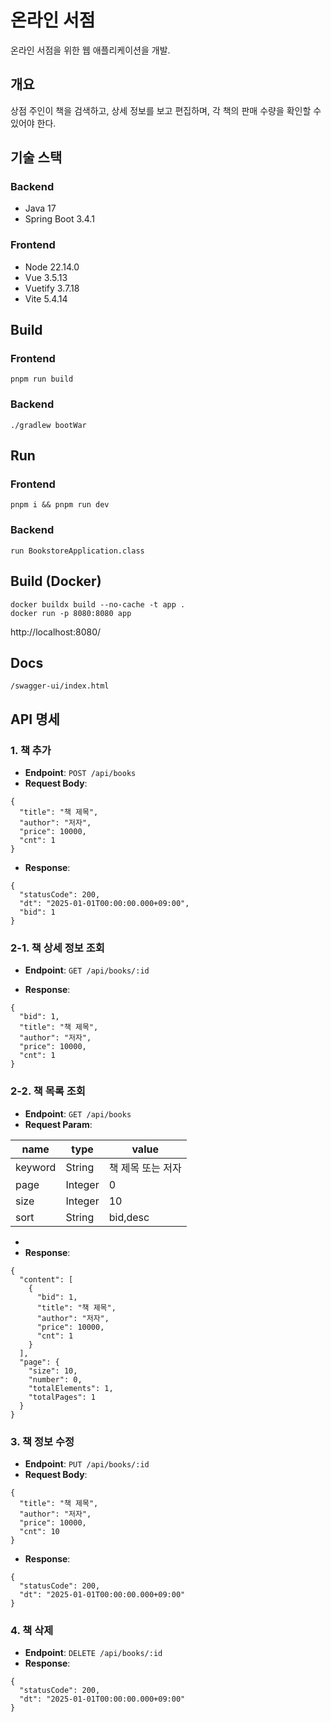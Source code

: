 # 온라인 서점
온라인 서점을 위한 웹 애플리케이션을 개발.

## 개요
상점 주인이 책을 검색하고, 상세 정보를 보고 편집하며, 각 책의 판매 수량을 확인할 수 있어야 한다.

## 기술 스택
### Backend
- Java 17
- Spring Boot 3.4.1
### Frontend
- Node 22.14.0
- Vue 3.5.13
- Vuetify 3.7.18
- Vite 5.4.14

## Build
### Frontend
```shell
pnpm run build
```
### Backend
```shell
./gradlew bootWar
```

## Run
### Frontend
```shell
pnpm i && pnpm run dev
```
### Backend
`run BookstoreApplication.class`

## Build (Docker)
```shell
docker buildx build --no-cache -t app .
docker run -p 8080:8080 app
```
http://localhost:8080/


## Docs
`
/swagger-ui/index.html
`

## API 명세

### 1. 책 추가
- **Endpoint**: `POST /api/books`
- **Request Body**:
```json5
{
  "title": "책 제목",
  "author": "저자",
  "price": 10000,
  "cnt": 1
}
```
- **Response**:
```json5
{
  "statusCode": 200,
  "dt": "2025-01-01T00:00:00.000+09:00",
  "bid": 1
}
```

### 2-1. 책 상세 정보 조회
- **Endpoint**: `GET /api/books/:id`

- **Response**:
```json5
{
  "bid": 1,
  "title": "책 제목",
  "author": "저자",
  "price": 10000,
  "cnt": 1
}
```

### 2-2. 책 목록 조회
- **Endpoint**: `GET /api/books`
- **Request Param**:

|name| type   | value      |
|---|--------|------------|
|keyword| String | 책 제목 또는 저자 |
|page|Integer | 0          |
|size|Integer | 10         |
|sort|String | bid,desc   |
- 
- **Response**:
```json5
{
  "content": [
    {
      "bid": 1,
      "title": "책 제목",
      "author": "저자",
      "price": 10000,
      "cnt": 1
    }
  ],
  "page": {
    "size": 10,
    "number": 0,
    "totalElements": 1,
    "totalPages": 1
  }
}
```

### 3. 책 정보 수정
- **Endpoint**: `PUT /api/books/:id`
- **Request Body**:
```json5
{
  "title": "책 제목",
  "author": "저자",
  "price": 10000,
  "cnt": 10
}
```
- **Response**:
```json5
{
  "statusCode": 200,
  "dt": "2025-01-01T00:00:00.000+09:00"
}
```

### 4. 책 삭제
- **Endpoint**: `DELETE /api/books/:id`
- **Response**:
```json5
{
  "statusCode": 200,
  "dt": "2025-01-01T00:00:00.000+09:00"
}
```
